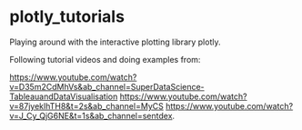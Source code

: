 # plotly_tutorials
Playing around with the interactive plotting library plotly. 

Following tutorial videos and doing examples from:

https://www.youtube.com/watch?v=D35m2CdMhVs&ab_channel=SuperDataScience-TableauandDataVisualisation 
https://www.youtube.com/watch?v=87jyeklhTH8&t=2s&ab_channel=MyCS
https://www.youtube.com/watch?v=J_Cy_QjG6NE&t=1s&ab_channel=sentdex. 
